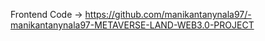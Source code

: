 Frontend Code -> https://github.com/manikantanynala97/-manikantanynala97-METAVERSE-LAND-WEB3.0-PROJECT
